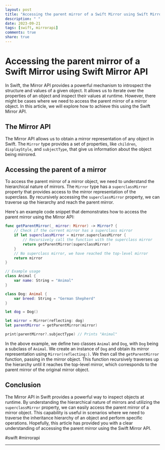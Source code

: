 ```yaml
---
layout: post
title: "Accessing the parent mirror of a Swift Mirror using Swift Mirror API"
description: " "
date: 2023-09-21
tags: [swift, mirrorapi]
comments: true
share: true
---
```


# Accessing the parent mirror of a Swift Mirror using Swift Mirror API

In Swift, the Mirror API provides a powerful mechanism to introspect the structure and values of a given object. It allows us to iterate over the properties of an object and inspect their values at runtime. However, there might be cases where we need to access the parent mirror of a mirror object. In this article, we will explore how to achieve this using the Swift Mirror API.

## The Mirror API

The Mirror API allows us to obtain a mirror representation of any object in Swift. The `Mirror` type provides a set of properties, like `children`, `displayStyle`, and `subjectType`, that give us information about the object being mirrored.

## Accessing the parent of a mirror

To access the parent mirror of a mirror object, we need to understand the hierarchical nature of mirrors. The `Mirror` type has a `superclassMirror` property that provides access to the mirror representation of the superclass. By recursively accessing the `superclassMirror` property, we can traverse up the hierarchy and reach the parent mirror.

Here's an example code snippet that demonstrates how to access the parent mirror using the Mirror API:

```swift
func getParentMirror(_ mirror: Mirror) -> Mirror? {
    // Check if the current mirror has a superclass mirror
    if let superclassMirror = mirror.superclassMirror {
        // Recursively call the function with the superclass mirror
        return getParentMirror(superclassMirror)
    }
    // No superclass mirror, we have reached the top-level mirror
    return mirror
}

// Example usage
class Animal {
    var name: String = "Animal"
}

class Dog: Animal {
    var breed: String = "German Shepherd"
}

let dog = Dog()

let mirror = Mirror(reflecting: dog)
let parentMirror = getParentMirror(mirror)

print(parentMirror?.subjectType) // Prints "Animal"
```

In the above example, we define two classes `Animal` and `Dog`, with `Dog` being a subclass of `Animal`. We create an instance of `Dog` and obtain its mirror representation using `Mirror(reflecting:)`. We then call the `getParentMirror` function, passing in the mirror object. This function recursively traverses up the hierarchy until it reaches the top-level mirror, which corresponds to the parent mirror of the original mirror object.

## Conclusion

The Mirror API in Swift provides a powerful way to inspect objects at runtime. By understanding the hierarchical nature of mirrors and utilizing the `superclassMirror` property, we can easily access the parent mirror of a mirror object. This capability is useful in scenarios where we need to traverse the inheritance hierarchy of an object and perform specific operations. Hopefully, this article has provided you with a clear understanding of accessing the parent mirror using the Swift Mirror API.

#swift #mirrorapi

---